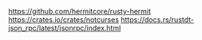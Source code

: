 https://github.com/hermitcore/rusty-hermit
https://crates.io/crates/notcurses
https://docs.rs/rustdt-json_rpc/latest/jsonrpc/index.html
